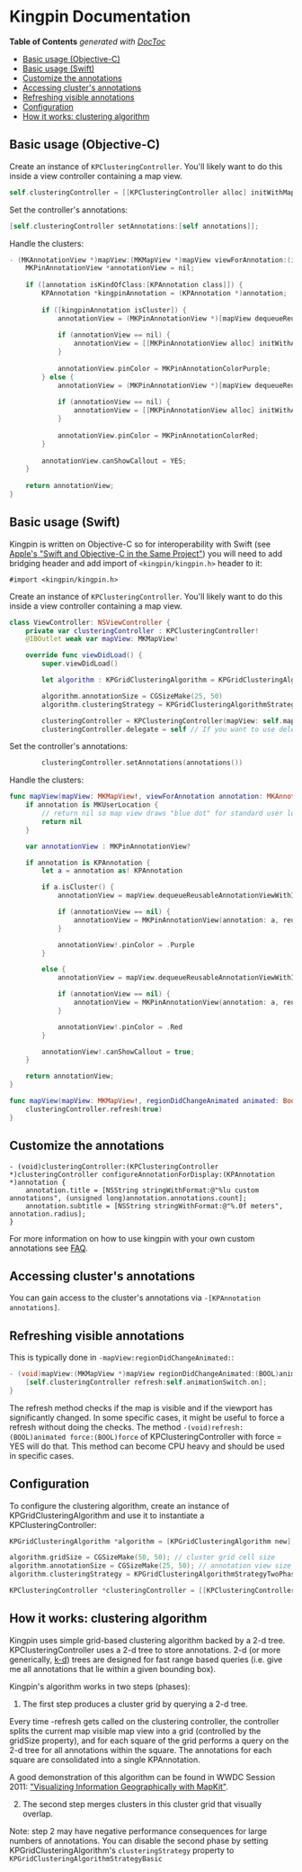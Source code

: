 # Kingpin Documentation

<!-- START doctoc generated TOC please keep comment here to allow auto update -->
<!-- DON'T EDIT THIS SECTION, INSTEAD RE-RUN doctoc TO UPDATE -->
**Table of Contents**  *generated with [DocToc](http://doctoc.herokuapp.com/)*

- [Basic usage (Objective-C)](#basic-usage-objective-c)
- [Basic usage (Swift)](#basic-usage-swift)
- [Customize the annotations](#customize-the-annotations)
- [Accessing cluster's annotations](#accessing-clusters-annotations)
- [Refreshing visible annotations](#refreshing-visible-annotations)
- [Configuration](#configuration)
- [How it works: clustering algorithm](#how-it-works-clustering-algorithm)

<!-- END doctoc generated TOC please keep comment here to allow auto update -->

## Basic usage (Objective-C)

Create an instance of `KPClusteringController`. You'll likely want to do this inside a view controller containing a map view.

```objective-c
self.clusteringController = [[KPClusteringController alloc] initWithMapView:self.mapView]
```

Set the controller's annotations:

```objective-c
[self.clusteringController setAnnotations:[self annotations]];
```

Handle the clusters:

```objective-c
- (MKAnnotationView *)mapView:(MKMapView *)mapView viewForAnnotation:(id<MKAnnotation>)annotation {
    MKPinAnnotationView *annotationView = nil;
    
    if ([annotation isKindOfClass:[KPAnnotation class]]) {
        KPAnnotation *kingpinAnnotation = (KPAnnotation *)annotation;
        
        if ([kingpinAnnotation isCluster]) {
            annotationView = (MKPinAnnotationView *)[mapView dequeueReusableAnnotationViewWithIdentifier:@"cluster"];
            
            if (annotationView == nil) {
                annotationView = [[MKPinAnnotationView alloc] initWithAnnotation:kingpinAnnotation reuseIdentifier:@"cluster"];
            }
            
            annotationView.pinColor = MKPinAnnotationColorPurple;
        } else {
            annotationView = (MKPinAnnotationView *)[mapView dequeueReusableAnnotationViewWithIdentifier:@"pin"];
            
            if (annotationView == nil) {
                annotationView = [[MKPinAnnotationView alloc] initWithAnnotation:[kingpinAnnotation.annotations anyObject] reuseIdentifier:@"pin"];
            }
            
            annotationView.pinColor = MKPinAnnotationColorRed;
        }
        
        annotationView.canShowCallout = YES;
    }
    
    return annotationView;
}
```

## Basic usage (Swift)

Kingpin is written on Objective-C so for interoperability with Swift (see [Apple's "Swift and Objective-C in the Same Project"](https://developer.apple.com/library/prerelease/ios/documentation/Swift/Conceptual/BuildingCocoaApps/MixandMatch.html)) you will need to add bridging header and add import of `<kingpin/kingpin.h>` header to it:

```
#import <kingpin/kingpin.h>
```

Create an instance of `KPClusteringController`. You'll likely want to do this inside a view controller containing a map view.

```swift
class ViewController: NSViewController {
    private var clusteringController : KPClusteringController!
    @IBOutlet weak var mapView: MKMapView!

    override func viewDidLoad() {
        super.viewDidLoad()

        let algorithm : KPGridClusteringAlgorithm = KPGridClusteringAlgorithm()

        algorithm.annotationSize = CGSizeMake(25, 50)
        algorithm.clusteringStrategy = KPGridClusteringAlgorithmStrategy.TwoPhase;

        clusteringController = KPClusteringController(mapView: self.mapView, clusteringAlgorithm: algorithm)
        clusteringController.delegate = self // If you want to use delegate methods
```

Set the controller's annotations:

```swift
        clusteringController.setAnnotations(annotations())
```

Handle the clusters:

```swift
func mapView(mapView: MKMapView!, viewForAnnotation annotation: MKAnnotation!) -> MKAnnotationView! {
    if annotation is MKUserLocation {
        // return nil so map view draws "blue dot" for standard user location
        return nil
    }

    var annotationView : MKPinAnnotationView?

    if annotation is KPAnnotation {
        let a = annotation as! KPAnnotation

        if a.isCluster() {
            annotationView = mapView.dequeueReusableAnnotationViewWithIdentifier("cluster") as? MKPinAnnotationView

            if (annotationView == nil) {
                annotationView = MKPinAnnotationView(annotation: a, reuseIdentifier: "cluster")
            }

            annotationView!.pinColor = .Purple
        }

        else {
            annotationView = mapView.dequeueReusableAnnotationViewWithIdentifier("pin") as? MKPinAnnotationView

            if (annotationView == nil) {
                annotationView = MKPinAnnotationView(annotation: a, reuseIdentifier: "pin")
            }

            annotationView!.pinColor = .Red
        }

        annotationView!.canShowCallout = true;
    }

    return annotationView;
}

func mapView(mapView: MKMapView!, regionDidChangeAnimated animated: Bool) {
    clusteringController.refresh(true)
}
```

## Customize the annotations

```
- (void)clusteringController:(KPClusteringController *)clusteringController configureAnnotationForDisplay:(KPAnnotation *)annotation {
    annotation.title = [NSString stringWithFormat:@"%lu custom annotations", (unsigned long)annotation.annotations.count];
    annotation.subtitle = [NSString stringWithFormat:@"%.0f meters", annotation.radius];
}
```

For more information on how to use kingpin with your own custom annotations see [FAQ](https://github.com/itsbonczek/kingpin/blob/master/Documentation/FAQ.md).


## Accessing cluster's annotations

You can gain access to the cluster's annotations via `-[KPAnnotation annotations]`.

## Refreshing visible annotations

This is typically done in `-mapView:regionDidChangeAnimated:`:

```objective-c
- (void)mapView:(MKMapView *)mapView regionDidChangeAnimated:(BOOL)animated {
    [self.clusteringController refresh:self.animationSwitch.on];
}
```

The refresh method checks if the map is visible and if the viewport has significantly changed. In some specific cases, it might be useful to force a refresh without doing the checks. The method `-(void)refresh:(BOOL)animated force:(BOOL)force` of KPClusteringController with force = YES will do that. This method can become CPU heavy and should be used in specific cases.

## Configuration

To configure the clustering algorithm, create an instance of KPGridClusteringAlgorithm and use it to instantiate a KPClusteringController:

```objective-c
KPGridClusteringAlgorithm *algorithm = [KPGridClusteringAlgorithm new];

algorithm.gridSize = CGSizeMake(50, 50); // cluster grid cell size
algorithm.annotationSize = CGSizeMake(25, 50); // annotation view size
algorithm.clusteringStrategy = KPGridClusteringAlgorithmStrategyTwoPhase;

KPClusteringController *clusteringController = [[KPClusteringController alloc] initWithMapView:self.mapView clusteringAlgorithm:algorithm];
```

## How it works: clustering algorithm

Kingpin uses simple grid-based clustering algorithm backed by a 2-d tree. KPClusteringController uses a 2-d tree to store annotations. 2-d (or more generically, [k-d]( http://en.wikipedia.org/wiki/K-d_tree)) trees are designed for fast range based queries (i.e. give me all annotations that lie within a given bounding box).

Kingpin's algorithm works in two steps (phases): 

1) The first step produces a cluster grid by querying a 2-d tree.

Every time -refresh gets called on the clustering controller, the controller splits the current map visible map view into a grid (controlled by the gridSize property), and for each square of the grid performs a query on the 2-d tree for all annotations within the square. The annotations for each square are consolidated into a single KPAnnotation.

A good demonstration of this algorithm can be found in WWDC Session 2011: ["Visualizing Information Geographically with MapKit"](https://developer.apple.com/videos/wwdc/2011/).

2) The second step merges clusters in this cluster grid that visually overlap.

Note: step 2 may have negative performance consequences for large numbers of annotations. You can disable the second phase by setting KPGridClusteringAlgorithm's ```clusteringStrategy``` property to ```KPGridClusteringAlgorithmStrategyBasic```


